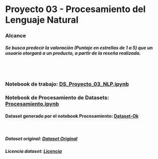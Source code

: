
# Proyecto 03 - Procesamiento del Lenguaje Natural

### Alcance 

##### Se busca predecir la valoración (Puntaje en estrellas de 1 a 5) que un usuario otorgará a un producto, a partir de la reseña realizada. 

<br>
<br>

### Notebook de trabajo: [DS_Proyecto_03_NLP.ipynb](https://github.com/outaCtrl/DataScience/blob/main/DS_Proyecto_03_NLP.ipynb)

### Notebook de Procesamiento de Datasets: [Procesamiento.ipynb](https://github.com/outaCtrl/DataScience/blob/main/Procesamiento.ipynb)

#### Dataset generado por el notebook Procesamiento: [Dataset-Ok](https://drive.google.com/drive/folders/1-CJ42rhqKusM5jHnBBIXl6j0SmEEFtlv?usp=sharing) 

<br>

##### Dataset original: [Dataset Original](https://drive.google.com/drive/folders/1d0lIloUEPgxxzFVKsJ3OGhO8KNEjdmdq?usp=sharing)

##### Licencia dataset: [Licencia](https://docs.opendata.aws/amazon-reviews-ml/license.txt)
